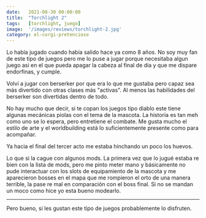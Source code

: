 ```yaml
---
date:   2021-08-30 00:00:00
title:  "Torchlight 2"
tags:   [torchlight, juego]
image:  '/images/reviews/torchlight-2.jpg'
category: el-corgi-pretencioso
---
```

Lo había jugado cuando había salido hace ya como 8 años. No soy muy fan de este tipo de juegos pero me lo puse a jugar porque necesitaba algun juego asi en el que pueda apagar la cabeza al final de dia y que me dispare endorfinas, y cumple.

Volví a jugar con berserker por que era lo que me gustaba pero capaz sea más divertido con otras clases más "activas". Al menos las habilidades del berserker son divertidas dentro de todo.

No hay mucho que decir, si te copan los juegos tipo diablo este tiene algunas mecánicas piolas con el tema de la mascota. La historia es tan meh como uno se lo espera, pero entretiene el combate. Me gusta mucho el estilo de arte y el worldbuilding está lo suficientemente presente como para acompañar.

Ya hacia el final del tercer acto me estaba hinchando un poco los huevos.

Lo que si la cague con algunos mods. La primera vez que lo jugué estaba re bien con la lista de mods, pero me pinto meter mano y básicamente no pude interactuar con los slots de equipamiento de la mascota y me aparecieron bosses en el mapa que me rompieron el orto de una manera terrible, la pase re mal en comparación con el boss final. Si no se mandan un moco como hice yo esta bueno modearlo.

<hr>

Pero bueno, si les gustan este tipo de juegos probablemente lo disfruten.
